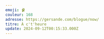 ```yaml
---
emoji: 🩰
couleur: 168
adresse: https://gersande.com/blogue/now/
titre: À c't'heure
update: 2024-09-12T00:15:33.000Z
---
```

